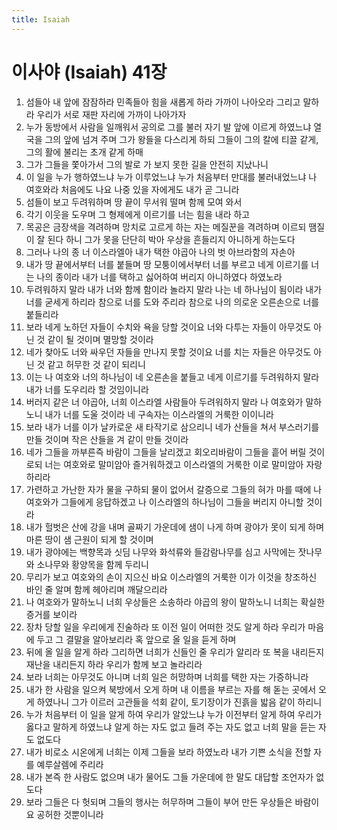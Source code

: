```yaml
---
title: Isaiah
---
```


# 이사야 (Isaiah) 41장
1. 섬들아 내 앞에 잠잠하라 민족들아 힘을 새롭게 하라 가까이 나아오라 그리고 말하라 우리가 서로 재판 자리에 가까이 나아가자
1. 누가 동방에서 사람을 일깨워서 공의로 그를 불러 자기 발 앞에 이르게 하였느냐 열국을 그의 앞에 넘겨 주며 그가 왕들을 다스리게 하되 그들이 그의 칼에 티끌 같게, 그의 활에 불리는 초개 같게 하매
1. 그가 그들을 쫓아가서 그의 발로 가 보지 못한 길을 안전히 지났나니
1. 이 일을 누가 행하였느냐 누가 이루었느냐 누가 처음부터 만대를 불러내었느냐 나 여호와라 처음에도 나요 나중 있을 자에게도 내가 곧 그니라
1. 섬들이 보고 두려워하며 땅 끝이 무서워 떨며 함께 모여 와서
1. 각기 이웃을 도우며 그 형제에게 이르기를 너는 힘을 내라 하고
1. 목공은 금장색을 격려하며 망치로 고르게 하는 자는 메질꾼을 격려하며 이르되 땜질이 잘 된다 하니 그가 못을 단단히 박아 우상을 흔들리지 아니하게 하는도다
1. 그러나 나의 종 너 이스라엘아 내가 택한 야곱아 나의 벗 아브라함의 자손아
1. 내가 땅 끝에서부터 너를 붙들며 땅 모퉁이에서부터 너를 부르고 네게 이르기를 너는 나의 종이라 내가 너를 택하고 싫어하여 버리지 아니하였다 하였노라
1. 두려워하지 말라 내가 너와 함께 함이라 놀라지 말라 나는 네 하나님이 됨이라 내가 너를 굳세게 하리라 참으로 너를 도와 주리라 참으로 나의 의로운 오른손으로 너를 붙들리라
1. 보라 네게 노하던 자들이 수치와 욕을 당할 것이요 너와 다투는 자들이 아무것도 아닌 것 같이 될 것이며 멸망할 것이라
1. 네가 찾아도 너와 싸우던 자들을 만나지 못할 것이요 너를 치는 자들은 아무것도 아닌 것 같고 허무한 것 같이 되리니
1. 이는 나 여호와 너의 하나님이 네 오른손을 붙들고 네게 이르기를 두려워하지 말라 내가 너를 도우리라 할 것임이니라
1. 버러지 같은 너 야곱아, 너희 이스라엘 사람들아 두려워하지 말라 나 여호와가 말하노니 내가 너를 도울 것이라 네 구속자는 이스라엘의 거룩한 이이니라
1. 보라 내가 너를 이가 날카로운 새 타작기로 삼으리니 네가 산들을 쳐서 부스러기를 만들 것이며 작은 산들을 겨 같이 만들 것이라
1. 네가 그들을 까부른즉 바람이 그들을 날리겠고 회오리바람이 그들을 흩어 버릴 것이로되 너는 여호와로 말미암아 즐거워하겠고 이스라엘의 거룩한 이로 말미암아 자랑하리라
1. 가련하고 가난한 자가 물을 구하되 물이 없어서 갈증으로 그들의 혀가 마를 때에 나 여호와가 그들에게 응답하겠고 나 이스라엘의 하나님이 그들을 버리지 아니할 것이라
1. 내가 헐벗은 산에 강을 내며 골짜기 가운데에 샘이 나게 하며 광야가 못이 되게 하며 마른 땅이 샘 근원이 되게 할 것이며
1. 내가 광야에는 백향목과 싯딤 나무와 화석류와 들감람나무를 심고 사막에는 잣나무와 소나무와 황양목을 함께 두리니
1. 무리가 보고 여호와의 손이 지으신 바요 이스라엘의 거룩한 이가 이것을 창조하신 바인 줄 알며 함께 헤아리며 깨달으리라
1. 나 여호와가 말하노니 너희 우상들은 소송하라 야곱의 왕이 말하노니 너희는 확실한 증거를 보이라
1. 장차 당할 일을 우리에게 진술하라 또 이전 일이 어떠한 것도 알게 하라 우리가 마음에 두고 그 결말을 알아보리라 혹 앞으로 올 일을 듣게 하며
1. 뒤에 올 일을 알게 하라 그리하면 너희가 신들인 줄 우리가 알리라 또 복을 내리든지 재난을 내리든지 하라 우리가 함께 보고 놀라리라
1. 보라 너희는 아무것도 아니며 너희 일은 허망하며 너희를 택한 자는 가증하니라
1. 내가 한 사람을 일으켜 북방에서 오게 하며 내 이름을 부르는 자를 해 돋는 곳에서 오게 하였나니 그가 이르러 고관들을 석회 같이, 토기장이가 진흙을 밟음 같이 하리니
1. 누가 처음부터 이 일을 알게 하여 우리가 알았느냐 누가 이전부터 알게 하여 우리가 옳다고 말하게 하였느냐 알게 하는 자도 없고 들려 주는 자도 없고 너희 말을 듣는 자도 없도다
1. 내가 비로소 시온에게 너희는 이제 그들을 보라 하였노라 내가 기쁜 소식을 전할 자를 예루살렘에 주리라
1. 내가 본즉 한 사람도 없으며 내가 물어도 그들 가운데에 한 말도 대답할 조언자가 없도다
1. 보라 그들은 다 헛되며 그들의 행사는 허무하며 그들이 부어 만든 우상들은 바람이요 공허한 것뿐이니라